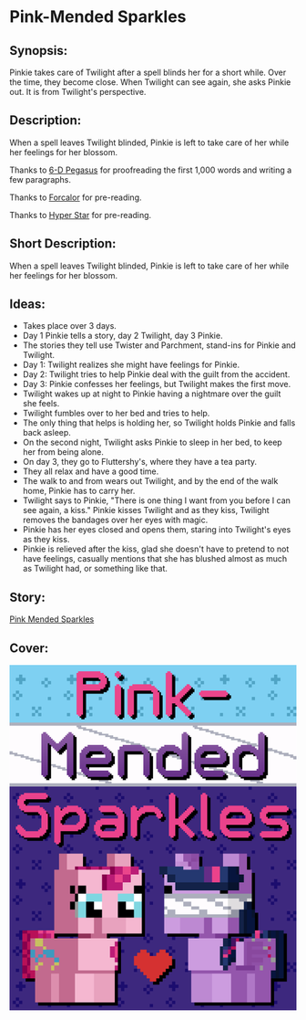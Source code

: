 # Pink-Mended Sparkles

## Synopsis:
Pinkie takes care of Twilight after a spell blinds her for a short while. Over the time, they become close. When Twilight can see again, she asks Pinkie out. It is from Twilight's perspective.

## Description:
When a spell leaves Twilight blinded, Pinkie is left to take care of her while her feelings for her blossom.

Thanks to [6-D Pegasus](https://www.fimfiction.net/user/293755/6-D+Pegasus) for proofreading the first 1,000 words and writing a few paragraphs.

Thanks to [Forcalor](https://www.fimfiction.net/user/564657/Forcalor) for pre-reading.

Thanks to [Hyper Star](https://www.fimfiction.net/user/622256/Hyper+Star) for pre-reading.

## Short Description:
When a spell leaves Twilight blinded, Pinkie is left to take care of her while her feelings for her blossom.

## Ideas:
- Takes place over 3 days.
- Day 1 Pinkie tells a story, day 2 Twilight, day 3 Pinkie.
- The stories they tell use Twister and Parchment, stand-ins for Pinkie and Twilight.
- Day 1: Twilight realizes she might have feelings for Pinkie.
- Day 2: Twilight tries to help Pinkie deal with the guilt from the accident.
- Day 3: Pinkie confesses her feelings, but Twilight makes the first move.
- Twilight wakes up at night to Pinkie having a nightmare over the guilt she feels.
- Twilight fumbles over to her bed and tries to help.
- The only thing that helps is holding her, so Twilight holds Pinkie and falls back asleep.
- On the second night, Twilight asks Pinkie to sleep in her bed, to keep her from being alone.
- On day 3, they go to Fluttershy's, where they have a tea party.
- They all relax and have a good time.
- The walk to and from wears out Twilight, and by the end of the walk home, Pinkie has to carry her.
- Twilight says to Pinkie, "There is one thing I want from you before I can see again, a kiss." Pinkie kisses Twilight and as they kiss, Twilight removes the bandages over her eyes with magic.
- Pinkie has her eyes closed and opens them, staring into Twilight's eyes as they kiss.
- Pinkie is relieved after the kiss, glad she doesn't have to pretend to not have feelings, casually mentions that she has blushed almost as much as Twilight had, or something like that.

## Story:
[Pink Mended Sparkles](./pink-mended-sparkles.md)

## Cover:
![cover](./pink-mended-sparkles-cover-upscaled.png)